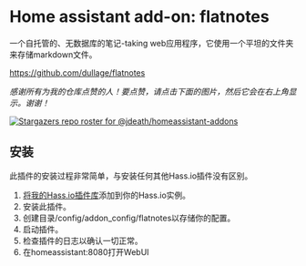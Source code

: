 # Home assistant add-on: flatnotes

一个自托管的、无数据库的笔记-taking web应用程序，它使用一个平坦的文件夹来存储markdown文件。

https://github.com/dullage/flatnotes

_感谢所有为我的仓库点赞的人！要点赞，请点击下面的图片，然后它会在右上角显示。谢谢！_

[![Stargazers repo roster for @jdeath/homeassistant-addons](https://reporoster.com/stars/jdeath/homeassistant-addons)](https://github.com/jdeath/homeassistant-addons/stargazers)


## 安装

此插件的安装过程非常简单，与安装任何其他Hass.io插件没有区别。

1. [将我的Hass.io插件库][repository]添加到你的Hass.io实例。
1. 安装此插件。
1. 创建目录/config/addon_config/flatnotes以存储你的配置。
1. 启动插件。
1. 检查插件的日志以确认一切正常。
1. 在homeassistant:8080打开WebUI


[repository]: https://github.com/jdeath/homeassistant-addons